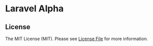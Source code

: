# Laravel Alpha

## License

The MIT License (MIT). Please see [License File](LICENSE.md) for more information.

